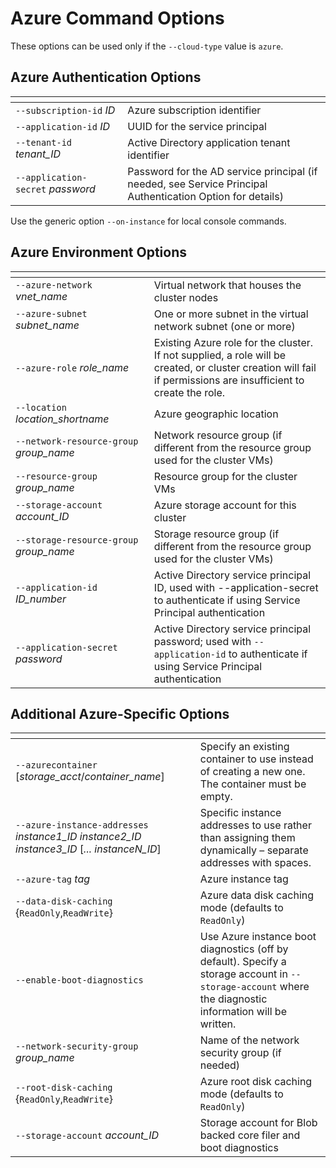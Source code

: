 # Azure Command Options 

These options can be used only if the `--cloud-type` value is `azure`. 

## Azure Authentication Options 

|<img width=300/> | |
| ---------- | ------------------ |
| `--subscription-id` *ID* | Azure subscription identifier |
| `--application-id` *ID* | UUID for the service principal |
| `--tenant-id` *tenant_ID* | Active Directory application tenant identifier |
| `--application-secret` *password*  | Password for the AD service principal (if needed, see Service Principal Authentication Option for details) |

Use the generic option `--on-instance` for local console commands. 

## Azure Environment Options

| <img width=500/>  | |
| ---------- | ------------------ |
| `--azure-network` *vnet_name* | Virtual network that houses the cluster nodes |
| `--azure-subnet` *subnet_name* | One or more subnet in the virtual network subnet (one or more) |
| `--azure-role` *role_name* | Existing Azure role for the cluster. If not supplied, a role will be created, or cluster creation will fail if permissions are insufficient to create the role. |
| `--location` *location_shortname*    | Azure geographic location |
| `--network-resource-group` *group_name* | Network resource group (if different from the resource group used for the cluster VMs) |
| `--resource-group` *group_name* | Resource group for the cluster VMs |
| `--storage-account` *account_ID* | Azure storage account for this cluster |
| `--storage-resource-group` *group_name*  | Storage resource group (if different from the resource group used for the cluster VMs) |
| `--application-id` *ID_number* | Active Directory service principal ID, used with --application-secret to authenticate if using Service Principal authentication |
| `--application-secret` *password* | Active Directory service principal password; used with `--application-id` to authenticate if using Service Principal authentication |

## Additional Azure-Specific Options 

| <img width=600/>  | |
| ---------- | ------------------ |
| `--azurecontainer` [*storage_acct*/*container_name*] | Specify an existing container to use instead of creating a new one. The container must be empty. |
| `--azure-instance-addresses` *instance1_ID* *instance2_ID* *instance3_ID* [*... instanceN_ID*] | Specific instance addresses to use rather than assigning them dynamically – separate addresses with spaces. |
| `--azure-tag` *tag* |  Azure instance tag |
| `--data-disk-caching` {`ReadOnly`,`ReadWrite`} | Azure data disk caching mode (defaults to `ReadOnly`) |
| `--enable-boot-diagnostics` | Use Azure instance boot diagnostics (off by default). Specify a storage account in `--storage-account` where the diagnostic information will be written. |
| `--network-security-group` *group_name* |  Name of the network security group (if needed) |
| `--root-disk-caching` {`ReadOnly`,`ReadWrite`} | Azure root disk caching mode (defaults to `ReadOnly`) |
| `--storage-account` *account_ID* | Storage account for Blob backed core filer and boot diagnostics |
